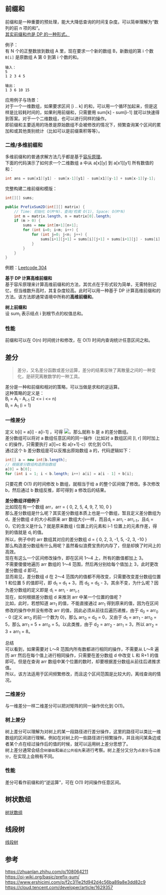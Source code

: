 ## 前缀和
前缀和是一种重要的预处理，能大大降低查询的时间复杂度。可以简单理解为“数列的前 n 项的和”。  
[其实前缀和也是 DP 的一种形式。](https://stackoverflow.com/a/71611236/6481829)  
  
例子：  
有 N 个的正整数放到数组 A 里，现在要求一个新的数组 B，新数组的第 i 个数 `B[i]` 是原数组 A 第 0 到第 i 个数的和。  
```
输入：
5
1 2 3 4 5

输出：
1 3 6 10 15
```  
  
应用例子与场景：  
对于一个一维数组，如果要求区间 [i .. k] 的和，可以用一个循环加起来，但是这样是比较耗时间的，如果利用前缀和，只需要用 sum[k] - sum[i-1] 就可以快速得到答案。对于一个二维数组，也可以进行同样的操作。  
即前缀和主要适用的场景是原始数组不会被修改的情况下，频繁查询某个区间的累加和或其他类别统计（比如可以是前缀乘积等等）。  
  
### 二维/多维前缀和
多维前缀和的普通求解方法几乎都是基于[容斥原理](https://oi-wiki.org/math/inclusion-exclusion-principle/)。  
下面的代码演示了如何求一个二维数组 a 中从 a[x][y] 到 a[x1][y1] 所有数值的和：  
```java
int ans = sum[x1][y1] - sum[x-1][y1] - sum[x1][y-1] + sum[x-1][y-1];
```  
  
完整构建二维前缀和模版：  
```java
int[][] sums;

public PrefixSum2D(int[][] matrix) {
    // Time: 初始化 O(M*N)、查询/检索 O(1), Space: O(M*N)
    int m = matrix.length, n = matrix[0].length;
    if (m > 0) {
        sums = new int[m+1][n+1];
        for (int i=0; i<m; i++) {
            for (int j=0; j<n; j++) {
                sums[i+1][j+1] = sums[i][j+1] + sums[i+1][j] - sums[i][j] + matrix[i][j];
            }
        }
    }
}
```  
  
例题：[Leetcode 304](./../Leetcode%20Practices/algorithms/medium/304%20Range%20Sum%20Query%202D%20-%20Immutable.java)  
  
**基于 DP 计算高维前缀和**  
基于容斥原理来计算高维前缀和的方法，其优点在于形式较为简单，无需特别记忆，但当维数升高时，其复杂度较高。此时可以用一种基于 DP 计算高维前缀和的方法。该方法即通常语境中所称的**高维前缀和**。  
  
**树上前缀和**  
设 sum<sub>i</sub> 表示结点 i 到根节点的权值总和。  
  
### 性能
前缀和可以在 O(n) 时间统计和修改，在 O(1) 时间内查询统计任意区间之和。  
  
  
  
## 差分
> 差分，又名差分函数或差分运算，差分的结果反映了离散量之间的一种变化，是研究离散数学的一种工具。
  
差分是一种和前缀和相对的策略，可以当做是求和的逆运算。  
这种策略的定义是：  
B<sub>i</sub> = A<sub>i</sub> - A<sub>i-1</sub> (2 <= i <= n)  
B<sub>i</sub> = A<sub>1</sub> (i = 1)  
  
### 一维差分
定义 b[i] = a[i] - a[i-1] ，可得 <img src="https://render.githubusercontent.com/render/math?math=a[i]=\displaystyle \sum^{i}_{j = 1}{b[j]}">，那么就称 b 是 a 的差分数组。  
差分数组可以将对 a 数组任意区间的同一操作（比如对 a 数组区间 [l, r] 同时加上 c 的操作，只需要执行 a[l]+c 和 a[r+1]-c）优化到 O(1)。  
通过这个 b 差分数组是可以反推出原始数组 a 的，代码逻辑如下：  
```java
int[] a = new int[b.length];
// 根据差分数组构造原始数组
a[0] = b[0];
for (int i = 1; i < b.length; i++) a[i] = a[i - 1] + b[i];
```  
只要花费 O(1) 的时间修改 b 数组，就相当于给 a 的整个区间做了修改。多次修改 b，然后通过 b 数组反推，即可得到 a 修改后的结果。  
  
**差分数组详细例子**  
比如现在有一个数组 arr，arr = { 0, 2, 5, 4, 9, 7, 10, 0 }  
那么差分数组是什么呢？其实差分数组本质上也是一个数组，暂且定义差分数组为 d，差分数组 d 的大小和原来 arr 数组大小一样，而且d<sub>i</sub> = arr<sub>i</sub> - arr<sub>i-1</sub>，且d<sub>i</sub> = 0，它的含义是什么？就是原来数组 i 位置上的元素和 i-1 位置上的元素作差，得到的值就是 d<sub>i</sub> 的值。  
所以，例子中的 arr 数组其对应的差分数组 d = { 0, 2, 3, -1, 5, -2, 3, -10 }  
那么构造差分数组有什么用呢？虽然看似浪费宝贵的内存了，但是却换了时间上的高效。  
现在有这么一个区间修改操作，即在区间 1～4 上，所有的数值都加上 3。  
不需要傻傻地遍历 arr 数组的 1～4 范围，然后再分别给每个值加上 3，此时更改差分数组 d 即可。  
显而易见，差分数组 d 在 2～4 范围内的值都不用改变，只需要改变差分数组位置 1 和位置 5 的值即可，即 d<sub>1</sub> = d<sub>1</sub> + 3，而 d<sub>5</sub> = d<sub>5</sub> - 3，其余不变，为什么呢？因为差分数组的定义即是 d<sub>i</sub> = arr<sub>i</sub> - arr<sub>i-1</sub>  
现在，如何根据差分数组 d 来推测 arr 中某一个位置的值呢？  
比如，此时，若想知道 arr<sub>1</sub> 的值，不能直接通过 arr<sub>1</sub> 得到原来的值，因为在区间修改的操作中并没有修改 arr 的值，因此必须从前往后遍历递推，由于 d<sub>0</sub> = arr<sub>0</sub> - 0 (定义 arr<sub>0</sub> 的前一个数为 0)，那么 arr<sub>0</sub> = d<sub>0</sub> = 0，又由于 d<sub>1</sub> = arr<sub>1</sub> - arr<sub>0</sub> = 5，那么 arr<sub>1</sub> = 5 + arr<sub>0</sub> = 5。以此类推，由于 d<sub>2</sub> = arr<sub>2</sub> - arr<sub>1</sub> = 3，所以 arr<sub>2</sub> = 3 + arr<sub>1</sub> = 8。  

总结  
可以看到，如果需要对 L～R 范围内所有数都进行相同的操作，不需要从 L～R 遍历 arr 然后在每个值上进行相同操作，只需要在差分数组 d 中改变 L 和 R+1 的值即可。但是在查询 arr 数组中某个位置的数时，却要根据差分数组从前往后递推求值。  
所以，该方法适用于区间频繁修改，而且这个区间范围是比较大的，离线查询的情况。  
  
### 二维差分
与一维差分一样二维差分可以把对矩阵的同一操作优化到 O(1)。  
  
### 树上差分
树上差分可以理解为对树上的某一段路径进行差分操作，这里的路径可以类比一维数组的区间进行理解。例如在对树上的一些路径进行频繁操作，并且询问某条边或者某个点在经过操作后的值的时候，就可以运用树上差分思想了。  
树上差分通常会结合`树基础`和`最近公共祖先`来进行考察。树上差分又分为`点差分`与`边差分`，在实现上会稍有不同。  
  
### 性能
差分可看作前缀和的“逆运算”，可在 O(1) 时间操作任意区间。  
  
  
  
## 树状数组
[树状数组](../Common%20Data%20Structure%20and%20Data%20Type/Data%20Structure%20Implementation/BinaryIndexedTree(FenwickTree)/README.md)  
  
  
  
## 线段树
[线段树](../Common%20Data%20Structure%20and%20Data%20Type/Data%20Structure%20Implementation/SegmentTree/README.md)  
  
  
  
## 参考
https://zhuanlan.zhihu.com/p/108064211  
https://oi-wiki.org/basic/prefix-sum/  
https://www.ershicimi.com/p/f2c311e2fd942d4c56ba89a8e3dd82c9  
https://cloud.tencent.com/developer/article/1629357  
